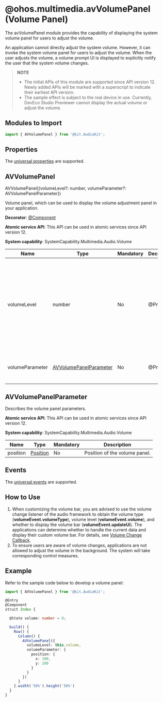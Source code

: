 # @ohos.multimedia.avVolumePanel (Volume Panel)

The avVolumePanel module provides the capability of displaying the system volume panel for users to adjust the volume.

An application cannot directly adjust the system volume. However, it can invoke the system volume panel for users to adjust the volume. When the user adjusts the volume, a volume prompt UI is displayed to explicitly notify the user that the system volume changes.


> **NOTE**
>
> - The initial APIs of this module are supported since API version 12. Newly added APIs will be marked with a superscript to indicate their earliest API version.
> - The sample effect is subject to the real device in use. Currently, DevEco Studio Previewer cannot display the actual volume or adjust the volume.
> <!--RP1--><!--RP1End-->

## Modules to Import

```js
import { AVVolumePanel } from '@kit.AudioKit';
```

## Properties

The [universal properties](../apis-arkui/arkui-ts/ts-component-general-attributes.md) are supported.

## AVVolumePanel

AVVolumePanel({volumeLevel?: number, volumeParameter?: AVVolumePanelParameter})

Volume panel, which can be used to display the volume adjustment panel in your application.

**Decorator**: [@Component](../../ui/state-management/arkts-create-custom-components.md)

**Atomic service API**: This API can be used in atomic services since API version 12.

**System capability**: SystemCapability.Multimedia.Audio.Volume

| Name| Type| Mandatory| Decorator | Description                                                                                                                                                                                                   |
| -------- | -------- | -------- |--------|-------------------------------------------------------------------------------------------------------------------------------------------------------------------------------------------------------|
|volumeLevel | number | No| \@Prop | Target volume. The value must be between the minimum volume and the maximum volume supported by the device. If the value is greater than the maximum volume supported, the maximum volume is used. If the value is less than the minimum volume supported, the minimum volume is used. For details about how to obtain the maximum and minimum volume values, see [AudioVolumeGroupManager](../apis-audio-kit/js-apis-audio.md#audiovolumegroupmanager9).|
|volumeParameter | [AVVolumePanelParameter](#avvolumepanelparameter)  | No| \@Prop | Custom parameter of the volume panel. If this parameter is not passed in, the system volume bar is invoked.                                                                                                                                                                     |

## AVVolumePanelParameter

Describes the volume panel parameters.

**Atomic service API**: This API can be used in atomic services since API version 12.

**System capability**: SystemCapability.Multimedia.Audio.Volume

| Name| Type| Mandatory| Description |
| -------- | -------- | -------- | -------- |
|position | [Position](../apis-arkui/arkui-ts/ts-types.md#position) | No| Position of the volume panel.|

## Events

The [universal events](../apis-arkui/arkui-ts/ts-component-general-events.md) are supported.

## How to Use

1. When customizing the volume bar, you are advised to use the volume change listener of the audio framework to obtain the volume type (**volumeEvent.volumeType**), volume level (**volumeEvent.volume**), and whether to display the volume bar (**volumeEvent.updateUi**). The applications can determine whether to handle the current data and display their custom volume bar. For details, see [Volume Change Callback](js-apis-audio.md#onvolumechange9).
2. To ensure users are aware of volume changes, applications are not allowed to adjust the volume in the background. The system will take corresponding control measures.

## Example

Refer to the sample code below to develop a volume panel:

```ts
import { AVVolumePanel } from '@kit.AudioKit';

@Entry
@Component
struct Index {

  @State volume: number = 0;

  build() {
    Row() {
      Column() {
        AVVolumePanel({
          volumeLevel: this.volume,
          volumeParameter: {
            position: {
              x: 100,
              y: 200
            }
          }
        })
      }
    }.width('50%').height('50%')
  }
}
```

 <!--no_check--> 